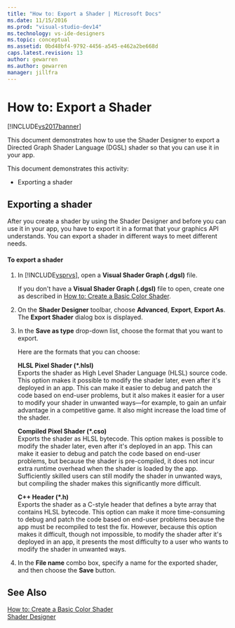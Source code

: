 ```yaml
---
title: "How to: Export a Shader | Microsoft Docs"
ms.date: 11/15/2016
ms.prod: "visual-studio-dev14"
ms.technology: vs-ide-designers
ms.topic: conceptual
ms.assetid: 0bd48bf4-9792-4456-a545-e462a2be668d
caps.latest.revision: 13
author: gewarren
ms.author: gewarren
manager: jillfra
---
```

# How to: Export a Shader
[!INCLUDE[vs2017banner](../includes/vs2017banner.md)]

This document demonstrates how to use the Shader Designer to export a Directed Graph Shader Language (DGSL) shader so that you can use it in your app.  
  
 This document demonstrates this activity:  
  
-   Exporting a shader  
  
## Exporting a shader  
 After you create a shader by using the Shader Designer and before you can use it in your app, you have to export it in a format that your graphics API understands. You can export a shader in different ways to meet different needs.  
  
#### To export a shader  
  
1. In [!INCLUDE[vsprvs](../includes/vsprvs-md.md)], open a **Visual Shader Graph (.dgsl)** file.  
  
     If you don't have a **Visual Shader Graph (.dgsl)** file to open, create one as described in [How to: Create a Basic Color Shader](../designers/how-to-create-a-basic-color-shader.md).  
  
2. On the **Shader Designer** toolbar, choose **Advanced**, **Export**, **Export As**. The **Export Shader** dialog box is displayed.  
  
3. In the **Save as type** drop-down list, choose the format that you want to export.  
  
     Here are the formats that you can choose:  
  
     **HLSL Pixel Shader (\*.hlsl)**  
     Exports the shader as High Level Shader Language (HLSL) source code. This option makes it possible to modify the shader later, even after it's deployed in an app. This can make it easier to debug and patch the code based on end-user problems, but it also makes it easier for a user to modify your shader in unwanted ways—for example, to gain an unfair advantage in a competitive game. It also might increase the load time of the shader.  
  
     **Compiled Pixel Shader (\*.cso)**  
     Exports the shader as HLSL bytecode. This option makes is possible to modify the shader later, even after it's deployed in an app. This can make it easier to debug and patch the code based on end-user problems, but because the shader is pre-compiled, it does not incur extra runtime overhead when the shader is loaded by the app. Sufficiently skilled users can still modify the shader in unwanted ways, but compiling the shader makes this significantly more difficult.  
  
     **C++ Header (\*.h)**  
     Exports the shader as a C-style header that defines a byte array that contains HLSL bytecode. This option can make it more time-consuming to debug and patch the code based on end-user problems because the app must be recompiled to test the fix. However, because this option makes it difficult, though not impossible, to modify the shader after it's deployed in an app, it presents the most difficulty to a user who wants to modify the shader in unwanted ways.  
  
4. In the **File name** combo box, specify a name for the exported shader, and then choose the **Save** button.  
  
## See Also  
 [How to: Create a Basic Color Shader](../designers/how-to-create-a-basic-color-shader.md)   
 [Shader Designer](../designers/shader-designer.md)
